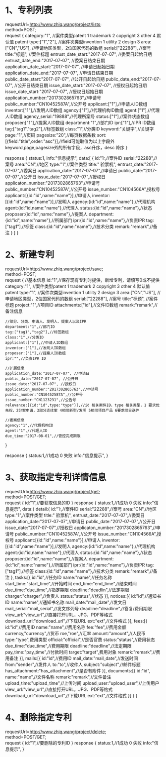 # 1、专利列表
requestUrl=http://www.zhiq.wang/project/lists;  
method=POST;  
request {
    category:"1",  //案件类型patent  1 trademark 2  copyright 3 other 4 默认值 patent
    type:["1","2"], //案件次类型invention 1 utility 2 design  3 
    area:["CN","US"],  //申请地区类型，2位国家代码的数组
    serial:["22288"],  //案号
    title:"标题", //案件标题
    entrust_date_start:"2017-07-07", //委案日起始日期
    entrust_date_end:"2017-07-07", //委案日结束日期
    application_date_start:"2017-07-07", //申请日起始日期
    application_date_end:"2017-07-07", //申请日结束日期
    public_date_start:"2017-07-07", //公开日起始日期
    public_date_end:"2017-07-07", //公开日结束日期
    issue_date_start:"2017-07-07", //授权日起始日期
    issue_date_start:"2017-07-07", //授权日起始日期
    application_number:"2017302865763",//申请号
    public_number:"CN10452587A",//公开号
    applicant:["1"],//申请人ID数组
    inventor:["1"],//发明人ID数组
    agency:["1"],//代理机构ID数组
    agent:["1"],//代理人ID数组
    agency_serial:"19888",//代理所案号
    status:["1"],//案件状态数组
    proposer:["1"],//提案人ID数组
    department:"1",//部门ID
    ipr:["1"],//IPR ID数组
    tag:["tag1","tag2"],//标签数组
    class:"1",//分类ID
    keyword:"关键字",//关键字
    page:"1",//页码
    pagesize:"20",//每页数据条数
    sort:[{field:"title",order:"asc"}],//field可能取值为以上字段外keyword,page,pagesize外的所有字段，asc升序，desc 降序
}

response {
    status:1,
    info:"信息提示",
    data:[
        {
            id:"1:,//案件ID
            serial:"22288",//案号
            area:"CN",//地区
            type:"1",//案件类型 
            title:"	验票机",
            entrust_date:"2017-07-07",//委案日
            application_date:"2017-07-07",//申请日
            public_date:"2017-07-07",//公开日
            issue_date:"2017-07-07",//授权日
            applicaton_number:"2017302865763",//申请号
            public_number:"CN10452587A",//公开号
            issue_number:"CN104566A",授权号
            applicant:[{id:"id",name:"name"}],//申请人
            inventor:[{id:"id",name:"name"}],//发明人
            agency:{id:"id",name:"name"},//代理机构
            agent:{id:"id,name:"name"},//代理人
            status:{id:"id",name:"name"},//状态
            proposer:{id:"id",name:"name"},//提案人
            department:{id:"id",name:"name"},//所属部门
            ipr:{id:"id",name:"name"},//负责IPR
            tag:["tag1"],//标签
            class:{id:"id",name:"name"},//技术分类
            remark:"remark",//备注
        }
    ]
}


# 2、新建专利
requestUrl=http://www.zhiq.wang/project/save;  
method=POST;    
request {
    //基本信息
    id:"1",//保存现有专利时提供，新增专利，请填写0或不提供
    category:"1",  //案件类型patent  1 trademark 2  copyright 3 other 4 默认值 patent
    type:"1", //案件次类型invention 1 utility 2 design  3 
    area:["CN","US"],  //申请地区类型，2位国家代码的数组
    serial:["22288"],  //案号
    title:"标题", //案件标题
    project:"1",//项目ID
    attachments:["id"],//文件ID数组
    remark:"remark",//备注信息

    //部分、分类、申请人、发明人、提案人以及IPR
    department:"1",//部门ID
    tag:["tag1","tag2"],//标签数组
    class:"1",//分类ID
    applicant:["1"],//申请人ID数组
    inventor:["1"],//发明人ID数组
    proposer:["1"],//提案人ID数组
    ipr:"",//负责IPR ID

    //扩展信息
    application_date:"2017-07-07", //申请日
    public_date:"2017-07-07", //公开日
    issue_date:"2017-07-07", //授权日
    application_number:"2017302865763",//申请号
    public_number:"CN10452587A",//公开号
    issue_number:"CN1123231",//公告号
    relevance:[{id:"id",type:"type"}],//id 相关案件ID，type 相关类型，1 要求优先权，2分案申请，3部分连续案 4相同新型/发明 5相同项目产品 6要求同日送件

    //委案信息
    agency:"1",//代理机构ID
    agent:"1",//代理人ID
    due_time:"2017-08-01",//管控完成期限
}

response {
    status:1,//1成功 0 失败
    info:"信息提示",
}  

# 3、获取指定专利详情信息
requestUrl=http://www.zhiq.wang/project/get;  
method=POST/GET;   
request {
    id:"1",//要获取信息的ID
}
response {
    status:1,//1成功 0 失败
    info:"信息提示",
    data:{
        detail:{
            id:"1:,//案件ID
            serial:"22288",//案号
            area:"CN",//地区
            type:"1",//案件类型 
            title:"	验票机",
            entrust_date:"2017-07-07",//委案日
            application_date:"2017-07-07",//申请日
            public_date:"2017-07-07",//公开日
            issue_date:"2017-07-07",//授权日
            applicaton_number:"2017302865763",//申请号
            public_number:"CN10452587A",//公开号
            issue_number:"CN104566A",授权号
            applicant:[{id:"id",name:"name"}],//申请人
            inventor:[{id:"id",name:"name"}],//发明人
            agency:{id:"id",name:"name"},//代理机构
            agent:{id:"id,name:"name"},//代理人
            status:{id:"id",name:"name"},//状态
            proposer:{id:"id",name:"name"},//提案人
            department:{id:"id",name:"name"},//所属部门
            ipr:{id:"id",name:"name"},//负责IPR
            tag:["tag1"],//标签
            class:{id:"id",name:"name"},//技术分类
            remark:"remark",//备注
        },
        tasks:[{
            id:"id",//任务ID
            name:"name",//任务名称
            start_time:"start_time",//开始时间
            end_time:"end_time",//结束时间
            due_time:"due_time",//指定期限
            deadline:"deadlin",//法定期限
            charger:"charger",//负责人
            status:"status",//状态
        }],
        notices:[{
            id:"id",//通知书ID
            name:"name",//通知书名称
            mail_date:"mail_date",//发文日
            mail_serial:"mail_serial",//发文序列号
            deadline:"deadline",//答复/费用期限
            view_url:"view_url",//直接打开URL，JPG、PDF等格式
            download_url:"download_url",//下载URL
            ext:"ext",//文件格式
        }],
        fees:[{
            id:"id",//费用ID
            name:"name",//费用名称
            fee:"fee",//费用金额
            currency,"currency",//货币
            roe,"roe",//汇率
            amount:"amount",//人民币
            type:"type",费用类型
            official:"official",//是否官费
            status:"status",//费用状态
            due_time:"due_time",//费用期限
            deadline:"deadline",//法定期限
            pay_time:"pay_time",//付款时间
            target:"target",费用对象
            remark:"remark",//费用备注
        }],
        mails:[{
            id:"id",//费用ID
            mail_date:"mail_date",//发送时间
            from:"sender",//发件人
            to:"to",//收件人
            subject:"subject",//邮件标题
            has_attachment:"has_attachment",//是否有附件
        }],
        documents:[{
            id:"id",
            name:"name",//文件名称
            remark:"remark",//文件备注
            upload_time:"upload_time",//上传时间
            upload_user:"upload_user",//上传用户
            view_url:"view_url",//直接打开URL，JPG、PDF等格式
            download_url:"download_url",//下载URL
            ext:"ext",//文件格式
        }]
    }
}

# 4、删除指定专利
requestUrl=http://www.zhiq.wang/project/delete;  
method=POST/GET;   
request {
    id:"1",//要删除的专利ID
}
response {
    status:1,//1成功 0 失败
    info:"信息提示",
}  